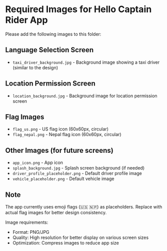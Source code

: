 # Required Images for Hello Captain Rider App

Please add the following images to this folder:

## Language Selection Screen
- `taxi_driver_background.jpg` - Background image showing a taxi driver (similar to the design)

## Location Permission Screen  
- `location_background.jpg` - Background image for location permission screen

## Flag Images
- `flag_us.png` - US flag icon (60x60px, circular)
- `flag_nepal.png` - Nepal flag icon (60x60px, circular)

## Other Images (for future screens)
- `app_icon.png` - App icon
- `splash_background.jpg` - Splash screen background (if needed)
- `driver_profile_placeholder.png` - Default driver profile image
- `vehicle_placeholder.png` - Default vehicle image

## Note
The app currently uses emoji flags (🇺🇸 🇳🇵) as placeholders. Replace with actual flag images for better design consistency.

Image requirements:
- Format: PNG/JPG
- Quality: High resolution for better display on various screen sizes
- Optimization: Compress images to reduce app size
